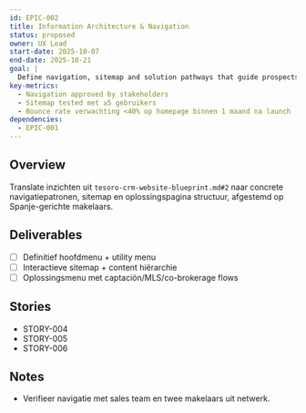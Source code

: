 ```yaml
---
id: EPIC-002
title: Information Architecture & Navigation
status: proposed
owner: UX Lead
start-date: 2025-10-07
end-date: 2025-10-21
goal: |
  Define navigation, sitemap and solution pathways that guide prospects through Tesoro CRM’s value proposition, with special focus on captación, MLS integraties en compliance use cases.
key-metrics:
  - Navigation approved by stakeholders
  - Sitemap tested met ≥5 gebruikers
  - Bounce rate verwachting <40% op homepage binnen 1 maand na launch
dependencies:
  - EPIC-001
---
```


## Overview
Translate inzichten uit `tesoro-crm-website-blueprint.md#2` naar concrete navigatiepatronen, sitemap en oplossingspagina structuur, afgestemd op Spanje-gerichte makelaars.

## Deliverables
- [ ] Definitief hoofdmenu + utility menu
- [ ] Interactieve sitemap + content hiërarchie
- [ ] Oplossingsmenu met captación/MLS/co-brokerage flows

## Stories
- STORY-004
- STORY-005
- STORY-006

## Notes
- Verifieer navigatie met sales team en twee makelaars uit netwerk.
